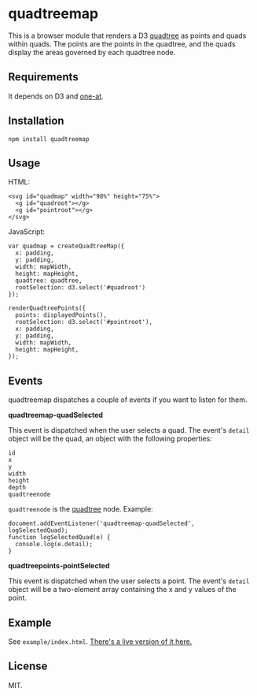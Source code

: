 quadtreemap
===========

This is a browser module that renders a D3 [quadtree](https://github.com/mbostock/d3/wiki/Quadtree-Geom) as points and quads within quads. The points are the points in the quadtree, and the quads display the areas governed by each quadtree node.

Requirements
------------

It depends on D3 and [one-at](https://github.com/jimkang/one-at).

Installation
------------

    npm install quadtreemap

Usage
-----

HTML:

    <svg id="quadmap" width="98%" height="75%">
      <g id="quadroot"></g>
      <g id="pointroot"></g>
    </svg>

JavaScript:

    var quadmap = createQuadtreeMap({
      x: padding,
      y: padding,
      width: mapWidth,
      height: mapHeight,
      quadtree: quadtree,
      rootSelection: d3.select('#quadroot')
    });

    renderQuadtreePoints({
      points: displayedPoints(),
      rootSelection: d3.select('#pointroot'),
      x: padding,
      y: padding,
      width: mapWidth,
      height: mapHeight,
    });


Events
------

quadtreemap dispatches a couple of events if you want to listen for them.

**quadtreemap-quadSelected**

This event is dispatched when the user selects a quad. The event's `detail` object will be the quad, an object with the following properties:

    id
    x
    y
    width
    height
    depth
    quadtreenode

`quadtreenode` is the [quadtree](https://github.com/mbostock/d3/wiki/Quadtree-Geom) node. Example:

    document.addEventListener('quadtreemap-quadSelected', logSelectedQuad);
    function logSelectedQuad(e) {
      console.log(e.detail);
    }

**quadtreepoints-pointSelected**

This event is dispatched when the user selects a point. The event's `detail` object will be a two-element array containing the x and y values of the point.

Example
-------

See `example/index.html`. [There's a live version of it here.](http://jimkang.com/quadtreemap/example/)

License
-------

MIT.
